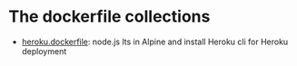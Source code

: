 # The dockerfile collections
* [heroku.dockerfile](https://hub.docker.com/r/hendryboyz/heroku): node.js lts in Alpine and install Heroku cli for Heroku deployment